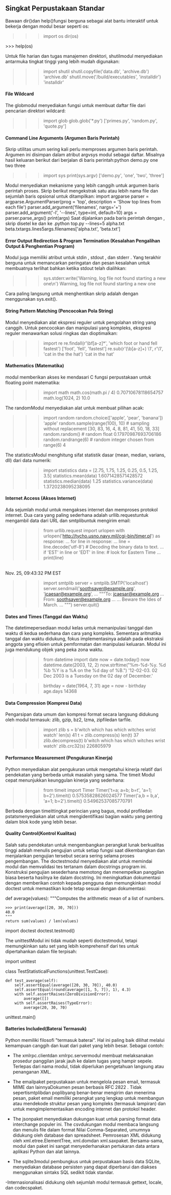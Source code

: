 ##  Singkat Perpustakaan Standar

Bawaan dir()dan help()fungsi berguna sebagai alat bantu interaktif untuk bekerja dengan modul besar seperti os:

>>> import os
>>> dir(os)
<returns a list of all module functions>
>>> help(os)
<returns an extensive manual page created from the module's docstrings>

Untuk file harian dan tugas manajemen direktori, shutilmodul menyediakan antarmuka tingkat tinggi yang lebih mudah digunakan:

>>> import shutil
>>> shutil.copyfile('data.db', 'archive.db')
'archive.db'
>>> shutil.move('/build/executables', 'installdir')
'installdir'

#### File Wildcard
The globmodul menyediakan fungsi untuk membuat daftar file dari pencarian direktori wildcard:
>>> import glob
>>> glob.glob('*.py')
['primes.py', 'random.py', 'quote.py']

#### Command Line Arguments (Argumen Baris Perintah)
Skrip utilitas umum sering kali perlu memproses argumen baris perintah. Argumen ini disimpan dalam atribut argvsys modul sebagai daftar. Misalnya hasil keluaran berikut dari berjalan di baris perintah:python demo.py one two three
>>> import sys
>>> print(sys.argv)
['demo.py', 'one', 'two', 'three']

Modul menyediakan mekanisme yang lebih canggih untuk argumen baris perintah proses. Skrip berikut mengekstrak satu atau lebih nama file dan sejumlah baris opsional untuk ditampilkan:
import argparse
parser = argparse.ArgumentParser(prog = 'top',
    description = 'Show top lines from each file')
parser.add_argument('filenames', nargs='+')
parser.add_argument('-l', '--lines', type=int, default=10)
args = parser.parse_args()
print(args)
Saat dijalankan pada baris perintah dengan , skrip disetel ke dan ke .python top.py --lines=5 alpha.txt beta.txtargs.lines5args.filenames['alpha.txt', 'beta.txt']

#### Error Output Redirection & Program Termination (Kesalahan Pengalihan Output & Penghentian Program)
Modul juga memiliki atribut untuk stdin , stdout , dan stderr . Yang terakhir berguna untuk memancarkan peringatan dan pesan kesalahan untuk membuatnya terlihat bahkan ketika stdout telah dialihkan:
>>> sys.stderr.write('Warning, log file not found starting a new one\n')
Warning, log file not found starting a new one

Cara paling langsung untuk menghentikan skrip adalah dengan menggunakan sys.exit().

#### String Pattern Matching (Pencocokan Pola String)
Modul menyediakan alat ekspresi reguler untuk pengolahan string yang canggih. Untuk pencocokan dan manipulasi yang kompleks, ekspresi reguler menawarkan solusi ringkas dan dioptimalkan:

>>> import re
>>> re.findall(r'\bf[a-z]*', 'which foot or hand fell fastest')
['foot', 'fell', 'fastest']
>>> re.sub(r'(\b[a-z]+) \1', r'\1', 'cat in the the hat')
'cat in the hat'

####  Mathematics (Matematika)
modul memberikan akses ke mendasari C fungsi perpustakaan untuk floating point matematika:
>>> import math
>>> math.cos(math.pi / 4)
0.70710678118654757
>>> math.log(1024, 2)
10.0

The randomModul menyediakan alat untuk membuat pilihan acak:
>>> import random
>>> random.choice(['apple', 'pear', 'banana'])
'apple'
>>> random.sample(range(100), 10)   # sampling without replacement
[30, 83, 16, 4, 8, 81, 41, 50, 18, 33]
>>> random.random()    # random float
0.17970987693706186
>>> random.randrange(6)    # random integer chosen from range(6)
4

The statisticsModul menghitung sifat statistik dasar (mean, median, varians, dll) dari data numerik:
>>> import statistics
>>> data = [2.75, 1.75, 1.25, 0.25, 0.5, 1.25, 3.5]
>>> statistics.mean(data)
1.6071428571428572
>>> statistics.median(data)
1.25
>>> statistics.variance(data)
1.3720238095238095

#### Internet Access (Akses Internet)
Ada sejumlah modul untuk mengakses internet dan memproses protokol internet. Dua cara yang paling sederhana adalah urllib.requestuntuk mengambil data dari URL dan smtplibuntuk mengirim email:
>>> from urllib.request import urlopen
>>> with urlopen('http://tycho.usno.navy.mil/cgi-bin/timer.pl') as response:
...     for line in response:
...         line = line.decode('utf-8')  # Decoding the binary data to text.
...         if 'EST' in line or 'EDT' in line:  # look for Eastern Time
...             print(line)

<BR>Nov. 25, 09:43:32 PM EST

>>> import smtplib
>>> server = smtplib.SMTP('localhost')
>>> server.sendmail('soothsayer@example.org', 'jcaesar@example.org',
... """To: jcaesar@example.org
... From: soothsayer@example.org
...
... Beware the Ides of March.
... """)
>>> server.quit()

#### Dates and Times (Tanggal dan Waktu)
The datetimepersediaan modul kelas untuk memanipulasi tanggal dan waktu di kedua sederhana dan cara yang kompleks. Sementara aritmatika tanggal dan waktu didukung, fokus implementasinya adalah pada ekstraksi anggota yang efisien untuk pemformatan dan manipulasi keluaran. Modul ini juga mendukung objek yang peka zona waktu.
>>> from datetime import date
>>> now = date.today()
>>> now
datetime.date(2003, 12, 2)
>>> now.strftime("%m-%d-%y. %d %b %Y is a %A on the %d day of %B.")
'12-02-03. 02 Dec 2003 is a Tuesday on the 02 day of December.'

>>> birthday = date(1964, 7, 31)
>>> age = now - birthday
>>> age.days
14368

#### Data Compression (Kompresi Data)
Pengarsipan data umum dan kompresi format secara langsung didukung oleh modul termasuk: zlib, gzip, bz2, lzma, zipfiledan tarfile.
>>> import zlib
>>> s = b'witch which has which witches wrist watch'
>>> len(s)
41
>>> t = zlib.compress(s)
>>> len(t)
37
>>> zlib.decompress(t)
b'witch which has which witches wrist watch'
>>> zlib.crc32(s)
226805979

#### Performance Measurement (Pengukuran Kinerja)
Python menyediakan alat pengukuran untuk mengetahui kinerja relatif dari pendekatan yang berbeda untuk masalah yang sama. The timeit Modul cepat menunjukkan keunggulan kinerja yang sederhana:

>>> from timeit import Timer
>>> Timer('t=a; a=b; b=t', 'a=1; b=2').timeit()
0.57535828626024577
>>> Timer('a,b = b,a', 'a=1; b=2').timeit()
0.54962537085770791

Berbeda dengan timeittingkat perincian yang bagus, modul profiledan pstatsmenyediakan alat untuk mengidentifikasi bagian waktu yang penting dalam blok kode yang lebih besar.

#### Quality Control(Kontrol Kualitas)
Salah satu pendekatan untuk mengembangkan perangkat lunak berkualitas tinggi adalah menulis pengujian untuk setiap fungsi saat dikembangkan dan menjalankan pengujian tersebut secara sering selama proses pengembangan.
The doctestmodul menyediakan alat untuk memindai modul dan memvalidasi tes tertanam dalam docstrings program ini. Konstruksi pengujian sesederhana memotong dan menempelkan panggilan biasa beserta hasilnya ke dalam docstring. Ini meningkatkan dokumentasi dengan memberikan contoh kepada pengguna dan memungkinkan modul doctest untuk memastikan kode tetap sesuai dengan dokumentasi:

def average(values):
    """Computes the arithmetic mean of a list of numbers.

    >>> print(average([20, 30, 70]))
    40.0
    """
    return sum(values) / len(values)

import doctest
doctest.testmod()   

The unittestModul ini tidak mudah seperti doctestmodul, tetapi memungkinkan satu set yang lebih komprehensif dari tes untuk dipertahankan dalam file terpisah:

import unittest

class TestStatisticalFunctions(unittest.TestCase):

    def test_average(self):
        self.assertEqual(average([20, 30, 70]), 40.0)
        self.assertEqual(round(average([1, 5, 7]), 1), 4.3)
        with self.assertRaises(ZeroDivisionError):
            average([])
        with self.assertRaises(TypeError):
            average(20, 30, 70)

unittest.main()

#### Batteries Included(Baterai Termasuk)
Python memiliki filosofi "termasuk baterai". Hal ini paling baik dilihat melalui kemampuan canggih dan kuat dari paket yang lebih besar. Sebagai contoh:

- The xmlrpc.clientdan xmlrpc.servermodul membuat melaksanakan prosedur panggilan jarak jauh ke dalam tugas yang hampir sepele. Terlepas dari nama modul, tidak diperlukan pengetahuan langsung atau penanganan XML.

- The emailpaket perpustakaan untuk mengelola pesan email, termasuk MIME dan lainnyaDokumen pesan berbasis RFC 2822 . Tidak sepertismtplibdan poplibyang benar-benar mengirim dan menerima pesan, paket email memiliki perangkat yang lengkap untuk membangun atau mendekode struktur pesan yang kompleks (termasuk lampiran) dan untuk mengimplementasikan encoding internet dan protokol header.

- The jsonpaket menyediakan dukungan kuat untuk parsing format data interchange populer ini. The csvdukungan modul membaca langsung dan menulis file dalam format Nilai Comma-Separated, umumnya didukung oleh database dan spreadsheet. Pemrosesan XML didukung oleh xml.etree.ElementTree, xml.domdan xml.saxpaket. Bersama-sama, modul dan paket ini sangat menyederhanakan pertukaran data antara aplikasi Python dan alat lainnya.

- The sqlite3modul pembungkus untuk perpustakaan basis data SQLite, menyediakan database persisten yang dapat diperbarui dan diakses menggunakan sintaks SQL sedikit tidak standar.

-Internasionalisasi didukung oleh sejumlah modul termasuk gettext, locale, dan codecspaket.
